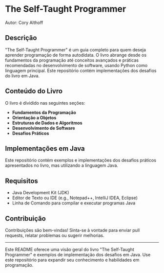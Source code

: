 # The Self-Taught Programmer
Autor: Cory Althoff

## Descrição
"The Self-Taught Programmer" é um guia completo para quem deseja aprender programação de forma autodidata. O livro abrange desde os fundamentos da programação até conceitos avançados e práticas recomendadas no desenvolvimento de software, usando Python como linguagem principal. Este repositório contém implementações dos desafios do livro em Java.

## Conteúdo do Livro
O livro é dividido nas seguintes seções:
- **Fundamentos da Programação**
- **Orientação a Objetos**
- **Estruturas de Dados e Algoritmos**
- **Desenvolvimento de Software**
- **Desafios Práticos**

## Implementações em Java
Este repositório contém exemplos e implementações dos desafios práticos apresentados no livro, mas utilizando a linguagem Java.

## Requisitos
- Java Development Kit (JDK)
- Editor de Texto ou IDE (e.g., Notepad++, IntelliJ IDEA, Eclipse)
- Linha de Comando para compilar e executar programas Java


## Contribuição
Contribuições são bem-vindas! Sinta-se à vontade para enviar pull requests, relatar problemas ou sugerir melhorias.

---

Este README oferece uma visão geral do livro "The Self-Taught Programmer" e exemplos de implementação dos desafios em Java. Use este repositório para expandir seu conhecimento e habilidades em programação.
